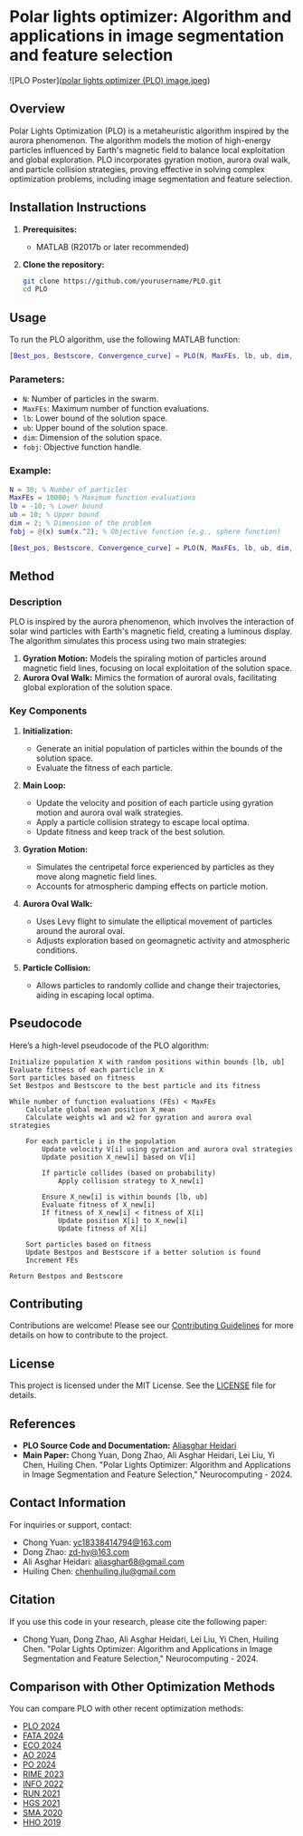 # Polar lights optimizer: Algorithm and applications in image segmentation and feature selection
![PLO Poster]([polar lights optimizer (PLO) image.jpeg](https://github.com/aliasgharheidaricom/Polar-Lights-Optimizer-Algorithm-and-Applications-in-Image-Segmentation-and-Feature-Selection/blob/main/polar%20lights%20optimizer%20(PLO)%20image.jpeg))  <!-- Replace with your actual image path -->

## Overview
Polar Lights Optimization (PLO) is a metaheuristic algorithm inspired by the aurora phenomenon. The algorithm models the motion of high-energy particles influenced by Earth's magnetic field to balance local exploitation and global exploration. PLO incorporates gyration motion, aurora oval walk, and particle collision strategies, proving effective in solving complex optimization problems, including image segmentation and feature selection.

## Installation Instructions
1. **Prerequisites:**
   - MATLAB (R2017b or later recommended)

2. **Clone the repository:**
   ```bash
   git clone https://github.com/yourusername/PLO.git
   cd PLO
   ```

## Usage
To run the PLO algorithm, use the following MATLAB function:

```matlab
[Best_pos, Bestscore, Convergence_curve] = PLO(N, MaxFEs, lb, ub, dim, fobj)
```

### Parameters:
- `N`: Number of particles in the swarm.
- `MaxFEs`: Maximum number of function evaluations.
- `lb`: Lower bound of the solution space.
- `ub`: Upper bound of the solution space.
- `dim`: Dimension of the solution space.
- `fobj`: Objective function handle.

### Example:
```matlab
N = 30; % Number of particles
MaxFEs = 10000; % Maximum function evaluations
lb = -10; % Lower bound
ub = 10; % Upper bound
dim = 2; % Dimension of the problem
fobj = @(x) sum(x.^2); % Objective function (e.g., sphere function)

[Best_pos, Bestscore, Convergence_curve] = PLO(N, MaxFEs, lb, ub, dim, fobj);
```

## Method
### Description
PLO is inspired by the aurora phenomenon, which involves the interaction of solar wind particles with Earth's magnetic field, creating a luminous display. The algorithm simulates this process using two main strategies:
1. **Gyration Motion:** Models the spiraling motion of particles around magnetic field lines, focusing on local exploitation of the solution space.
2. **Aurora Oval Walk:** Mimics the formation of auroral ovals, facilitating global exploration of the solution space.

### Key Components
1. **Initialization:** 
   - Generate an initial population of particles within the bounds of the solution space.
   - Evaluate the fitness of each particle.

2. **Main Loop:**
   - Update the velocity and position of each particle using gyration motion and aurora oval walk strategies.
   - Apply a particle collision strategy to escape local optima.
   - Update fitness and keep track of the best solution.

3. **Gyration Motion:**
   - Simulates the centripetal force experienced by particles as they move along magnetic field lines.
   - Accounts for atmospheric damping effects on particle motion.

4. **Aurora Oval Walk:**
   - Uses Levy flight to simulate the elliptical movement of particles around the auroral oval.
   - Adjusts exploration based on geomagnetic activity and atmospheric conditions.

5. **Particle Collision:**
   - Allows particles to randomly collide and change their trajectories, aiding in escaping local optima.

## Pseudocode
Here’s a high-level pseudocode of the PLO algorithm:

```
Initialize population X with random positions within bounds [lb, ub]
Evaluate fitness of each particle in X
Sort particles based on fitness
Set Bestpos and Bestscore to the best particle and its fitness

While number of function evaluations (FEs) < MaxFEs
    Calculate global mean position X_mean
    Calculate weights w1 and w2 for gyration and aurora oval strategies

    For each particle i in the population
        Update velocity V[i] using gyration and aurora oval strategies
        Update position X_new[i] based on V[i]
        
        If particle collides (based on probability)
            Apply collision strategy to X_new[i]
        
        Ensure X_new[i] is within bounds [lb, ub]
        Evaluate fitness of X_new[i]
        If fitness of X_new[i] < fitness of X[i]
            Update position X[i] to X_new[i]
            Update fitness of X[i]

    Sort particles based on fitness
    Update Bestpos and Bestscore if a better solution is found
    Increment FEs

Return Bestpos and Bestscore
```


## Contributing
Contributions are welcome! Please see our [Contributing Guidelines](CONTRIBUTING.md) for more details on how to contribute to the project.

## License
This project is licensed under the MIT License. See the [LICENSE](LICENSE) file for details.

## References
- **PLO Source Code and Documentation:** [Aliasghar Heidari](http://www.aliasgharheidari.com/PLO.html)
- **Main Paper:** Chong Yuan, Dong Zhao, Ali Asghar Heidari, Lei Liu, Yi Chen, Huiling Chen. "Polar Lights Optimizer: Algorithm and Applications in Image Segmentation and Feature Selection," Neurocomputing - 2024.

## Contact Information
For inquiries or support, contact:
- Chong Yuan: [yc18338414794@163.com](mailto:yc18338414794@163.com)
- Dong Zhao: [zd-hy@163.com](mailto:zd-hy@163.com)
- Ali Asghar Heidari: [aliasghar68@gmail.com](mailto:aliasghar68@gmail.com)
- Huiling Chen: [chenhuiling.jlu@gmail.com](mailto:chenhuiling.jlu@gmail.com)

## Citation
If you use this code in your research, please cite the following paper:
- Chong Yuan, Dong Zhao, Ali Asghar Heidari, Lei Liu, Yi Chen, Huiling Chen. "Polar Lights Optimizer: Algorithm and Applications in Image Segmentation and Feature Selection," Neurocomputing - 2024.

## Comparison with Other Optimization Methods
You can compare PLO with other recent optimization methods:
- [PLO 2024](http://www.aliasgharheidari.com/PLO.html)
- [FATA 2024](http://www.aliasgharheidari.com/FATA.html)
- [ECO 2024](http://www.aliasgharheidari.com/ECO.html)
- [AO 2024](http://www.aliasgharheidari.com/AO.html)
- [PO 2024](http://www.aliasgharheidari.com/PO.html)
- [RIME 2023](http://www.aliasgharheidari.com/RIME.html)
- [INFO 2022](http://www.aliasgharheidari.com/INFO.html)
- [RUN 2021](http://www.aliasgharheidari.com/RUN.html)
- [HGS 2021](http://www.aliasgharheidari.com/HGS.html)
- [SMA 2020](http://www.aliasgharheidari.com/SMA.html)
- [HHO 2019](http://www.aliasgharheidari.com/HHO.html)
